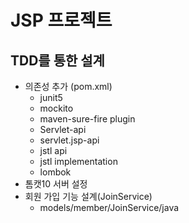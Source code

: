 #  JSP 프로젝트

## TDD를 통한 설계
- 의존성 추가 (pom.xml)
  - junit5
  - mockito
  - maven-sure-fire plugin
  - Servlet-api
  - servlet.jsp-api
  - jstl api
  - jstl implementation
  - lombok
- 톰캣10 서버 설정
- 회원 가입 기능 설계(JoinService)
    - models/member/JoinService/java